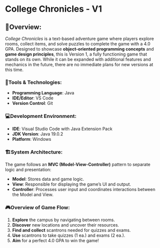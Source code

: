 # College Chronicles - V1

## 📝Overview:
*College Chronicles* is a text-based adventure game where players explore rooms, collect items, and solve puzzles to complete the game with a 4.0 GPA. Designed to showcase **object-oriented programming concepts** and **game design principles**, this is Version 1, a fully functioning game that stands on its own. While it can be expanded with additional features and mechanics in the future, there are no immediate plans for new versions at this time.

### 🔧Tools & Technologies:
- **Programming Language**: Java
- **IDE/Editor**: VS Code  
- **Version Control**: Git  

### 💻Development Environment:
- **IDE**: Visual Studio Code with Java Extension Pack
- **JDK Version**: Java 19.0.2
- **Platform**: Windows

### 🏗️System Architecture:
The game follows an **MVC (Model-View-Controller)** pattern to separate logic and presentation:
- **Model**: Stores data and game logic.
- **View**: Responsible for displaying the game’s UI and output.
- **Controller**: Processes user input and coordinates interactions between the Model and View.

### 🎮Overview of Game Flow:
1. **Explore** the campus by navigating between rooms.
2. **Discover** new locations and uncover their resources.
3. **Find and collect** scantrons needed for quizzes and exams.
4. **Use** scantrons to take quizzes (1 ea.) and exams (2 ea.).
5. **Aim** for a perfect 4.0 GPA to win the game!